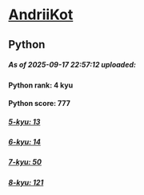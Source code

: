 # [AndriiKot](https://www.codewars.com/users/AndriiKot) 
## Python

##### As of 2025-09-17 22:57:12 uploaded:

#### Python rank: 4 kyu

#### Python score: 777

##### [5-kyu: 13](https://github.com/AndriiKot/Python__CodeWars/tree/main/kyu-5)

##### [6-kyu: 14](https://github.com/AndriiKot/Python__CodeWars/tree/main/kyu-6)

##### [7-kyu: 50](https://github.com/AndriiKot/Python__CodeWars/tree/main/kyu-7)

##### [8-kyu: 121](https://github.com/AndriiKot/Python__CodeWars/tree/main/kyu-8)

